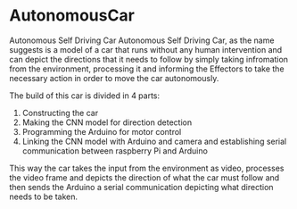 # AutonomousCar
Autonomous Self Driving Car
Autonomous Self Driving Car, as the name suggests is a model of a car that runs without any human intervention and can depict the directions that it needs to follow by simply taking infromation from the environment, processing it and informing the Effectors to take the necessary action in order to move the car autonomously.


The build of this car is divided in 4 parts:

1. Constructing the car
2. Making the CNN model for direction detection
3. Programming the Arduino for motor control
4. Linking the CNN model with Arduino and camera and establishing serial communication between raspberry Pi and Arduino


This way the car takes the input from the environment as video, processes the video frame and depicts the direction of what the car must follow and then sends the Arduino a serial communication depicting what direction needs to be taken.
